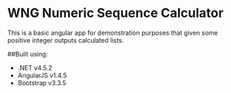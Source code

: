 # WNG Numeric Sequence Calculator
This is a basic angular app for demonstration purposes that given some positive integer outputs calculated lists.

##Built using:
* .NET v4.5.2
* AngularJS v1.4.5
* Bootstrap v3.3.5
